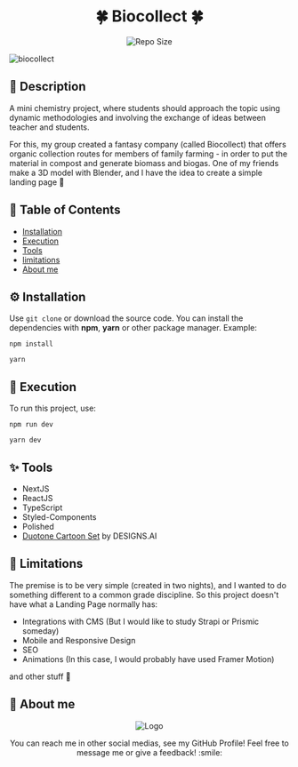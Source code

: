<div align="center">
  
# 🍀 Biocollect 🍀
 
![Repo Size](https://img.shields.io/github/repo-size/YuriLopesM/biocollect)
  
</div>

![biocollect](https://user-images.githubusercontent.com/75103144/145992463-61996c80-2aa3-40ee-868b-a6eea9ccf90d.gif)

## 📘 Description

A mini chemistry project, where students should approach the topic using dynamic methodologies and involving the exchange of ideas between teacher and students. 

For this, my group created a fantasy company (called Biocollect) that offers organic collection routes for members of family farming - in order to put the material in compost and generate biomass and biogas. One of my friends make a 3D model with Blender, and I have the idea to create a simple landing page 👾

## 🚩 Table of Contents

- [Installation](#-installation)
- [Execution](#-execution)
- [Tools](#-tools)
- [limitations](#-limitations)
- [About me](#-about-me)

## ⚙ Installation

Use `git clone` or download the source code. You can install the dependencies with **npm**, **yarn** or other package manager. Example:
```
npm install
```
```
yarn
```

## 🧩 Execution

To run this project, use:

```
npm run dev
```
```
yarn dev
```


## ✨ Tools

- NextJS
- ReactJS
- TypeScript
- Styled-Components
- Polished
- [Duotone Cartoon Set](https://designs.ai/graphicmaker/illustrations/Duotone_Cartoon_Set) by DESIGNS.AI


## 🎃 Limitations

The premise is to be very simple (created in two nights), and I wanted to do something different to a common grade discipline. So this project doesn't have what a Landing Page normally has:

- Integrations with CMS (But I would like to study Strapi or Prismic someday)
- Mobile and Responsive Design
- SEO
- Animations (In this case, I would probably have used Framer Motion)

and other stuff 🤠

## 🐘 About me

<p align = "center">
  <img src = "https://i.ibb.co/x7d4DBt/Asset-1.png" alt = "Logo" border = "0">
</p> 

<p align = "center">
  You can reach me in other social medias, see my GitHub Profile!
  Feel free to message me or give a feedback! :smile:
</p> 


